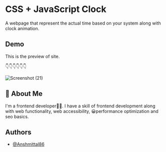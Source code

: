 
# CSS + JavaScript Clock

A webpage that represent the actual time based on your system
along with clock animation.


## Demo

This is the preview of site.

👇👇👇👇👇👇

![Screenshot (21)](https://github.com/Anshmittal86/Clock-CSS-Java/assets/114221412/2cae36ce-bbad-4361-bf18-2f09003f217d)


## 🚀 About Me
I'm a frontend developer👨‍💻. I have a skill of frontend development along with web functionality, web accessibility, 😀performance optimization and seo basics.






## Authors

- [@Anshmittal86](https://www.github.com/Anshmittal86)


